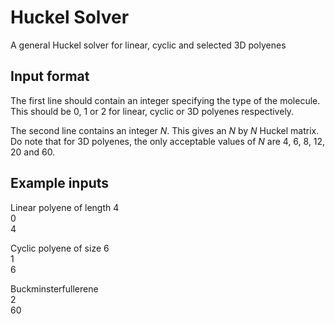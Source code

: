 # Huckel Solver
A general Huckel solver for linear, cyclic and selected 3D polyenes

## Input format
The first line should contain an integer specifying the type of the molecule. This should be 0, 1 or 2 for linear, cyclic or 3D polyenes respectively.

The second line contains an integer *N*. This gives an *N* by *N* Huckel matrix. Do note that for 3D polyenes, the only acceptable values of *N* are 4, 6, 8, 12, 20 and 60.

## Example inputs

Linear polyene of length 4<br>
0<br>
4<br>

Cyclic polyene of size 6<br>
1<br>
6<br>

Buckminsterfullerene<br>
2<br>
60<br>

